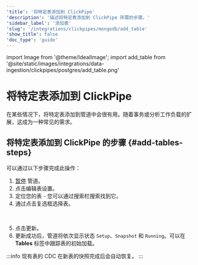 ```yaml
---
'title': '将特定表添加到 ClickPipe'
'description': '描述将特定表添加到 ClickPipe 所需的步骤。'
'sidebar_label': '添加表'
'slug': '/integrations/clickpipes/mongodb/add_table'
'show_title': false
'doc_type': 'guide'
---
```


import Image from '@theme/IdealImage';
import add_table from '@site/static/images/integrations/data-ingestion/clickpipes/postgres/add_table.png'


# 将特定表添加到 ClickPipe

在某些情况下，将特定表添加到管道中会很有用。随着事务或分析工作负载的扩展，这成为一种常见的需求。

## 将特定表添加到 ClickPipe 的步骤 {#add-tables-steps}

可以通过以下步骤完成此操作：
1. [暂停](./pause_and_resume.md) 管道。
2. 点击编辑表设置。
3. 定位您的表 - 您可以通过搜索栏搜索找到它。
4. 通过点击复选框选择表。
<br/>
<Image img={add_table} border size="md"/>

5. 点击更新。
6. 更新成功后，管道将依次显示状态 `Setup`、`Snapshot` 和 `Running`。可以在 **Tables** 标签中跟踪表的初始加载。

:::info
现有表的 CDC 在新表的快照完成后会自动恢复。
:::
